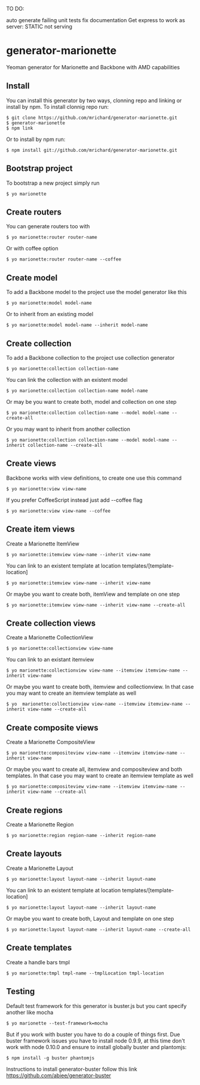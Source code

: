 TO DO:

auto generate failing unit tests
fix documentation
Get express to work as server: STATIC not serving



generator-marionette
======================

Yeoman generator for Marionette and Backbone with AMD capabilities

Install
-------
You can install this generator by two ways, clonning repo and linking or install by npm. To install clonnig repo run:

    $ git clone https://github.com/mrichard/generator-marionette.git
    $ generator-marionette
    $ npm link

Or to install by npm run:

    $ npm install git://github.com/mrichard/generator-marionette.git

Bootstrap project
-----------------
To bootstrap a new project simply run

    $ yo marionette



Create routers
--------------
You can generate routers too with

    $ yo marionette:router router-name

Or with coffee option

    $ yo marionette:router router-name --coffee



Create model
------------
To add a Backbone model to the project use the model generator like this

    $ yo marionette:model model-name

Or to inherit from an existing model

    $ yo marionette:model model-name --inherit model-name


Create collection
-----------------
To add a Backbone collection to the project use collection generator

    $ yo marionette:collection collection-name

You can link the collection with an existent model

    $ yo marionette:collection collection-name model-name

Or may be you want to create both, model and collection on one step

    $ yo marionette:collection collection-name --model model-name --create-all

Or you may want to inherit from another collection

    $ yo marionette:collection collection-name --model model-name --inherit collection-name --create-all




Create views
------------
Backbone works with view definitions, to create one use this command

    $ yo marionette:view view-name

If you prefer CoffeeScript instead just add --coffee flag

    $ yo marionette:view view-name --coffee



Create item views
------------
Create a Marionette ItemView

    $ yo marionette:itemview view-name --inherit view-name

You can link to an existent template at location templates/[template-location]

    $ yo marionette:itemview view-name --inherit view-name

Or maybe you want to create both, itemView and template on one step

    $ yo marionette:itemview view-name --inherit view-name --create-all



Create collection views
------------
Create a Marionette CollectionView

    $ yo marionette:collectionview view-name

You can link to an existant itemview 

    $ yo marionette:collectionview view-name --itemview itemview-name --inherit view-name

Or maybe you want to create both, itemview and collectionview. In that case you may want to create an itemview template as well

    $ yo  marionette:collectionview view-name --itemview itemview-name --inherit view-name --create-all




Create composite views
------------
Create a Marionette CompositeView

    $ yo marionette:compositeview view-name --itemview itemview-name --inherit view-name

Or maybe you want to create all, itemview and compositeview and both templates. In that case you may want to create an itemview template as well

    $ yo marionette:compositeview view-name --itemview itemview-name --inherit view-name --create-all




Create regions
------------
Create a Marionette Region

    $ yo marionette:region region-name --inherit region-name




Create layouts
------------
Create a Marionette Layout

    $ yo marionette:layout layout-name --inherit layout-name

You can link to an existent template at location templates/[template-location]

    $ yo marionette:layout layout-name --inherit layout-name

Or maybe you want to create both, Layout and template on one step

    $ yo marionette:layout layout-name --inherit layout-name --create-all




Create templates
------------
Create a handle bars tmpl

    $ yo marionette:tmpl tmpl-name --tmplLocation tmpl-location




Testing
-------
Default test framework for this generator is buster.js but you cant specify another like mocha

    $ yo marionette --test-framework=mocha

But if you work with buster you have to do a couple of things first. Due buster framework issues you have to install node 0.9.9, at this time don't work with node 0.10.0 and ensure to install globally buster and plantomjs:

    $ npm install -g buster phantomjs

Instructions to install generator-buster follow this link https://github.com/abiee/generator-buster
